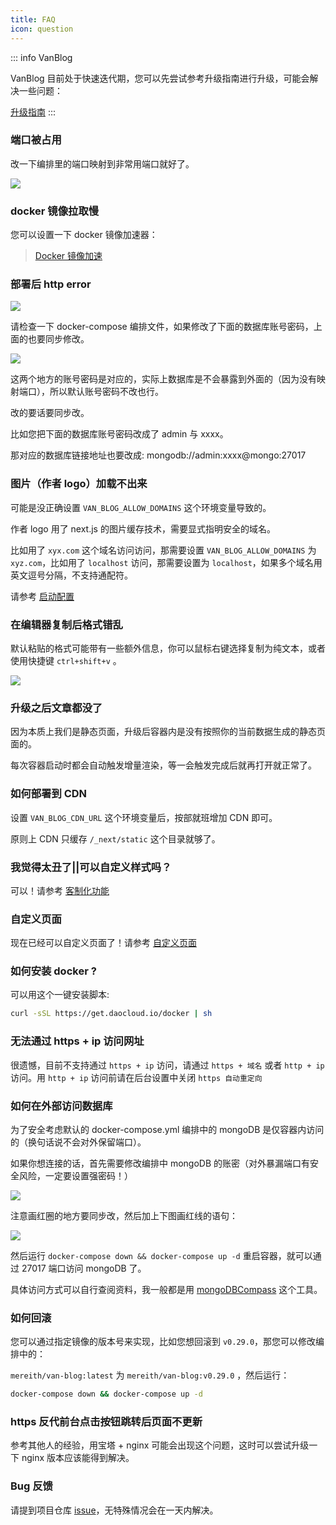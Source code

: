 ```yaml
---
title: FAQ
icon: question
---
```


::: info VanBlog

VanBlog 目前处于快速迭代期，您可以先尝试参考升级指南进行升级，可能会解决一些问题：

[升级指南](/guide/update.md)
:::

### 端口被占用

改一下编排里的端口映射到非常用端口就好了。

![](https://pic.mereith.com/img/47a03229d46e9120ad1e7bf1abf4b504.clipboard-2022-09-14.png)

### docker 镜像拉取慢

您可以设置一下 docker 镜像加速器：

> [Docker 镜像加速](https://www.runoob.com/docker/docker-mirror-acceleration.html)

### 部署后 http error

![](https://pic.mereith.com/img/ae28e582a7dce7be4816c1bf82dd77de.clipboard-2022-08-28.png)

请检查一下 docker-compose 编排文件，如果修改了下面的数据库账号密码，上面的也要同步修改。

![](https://pic.mereith.com/img/eb46eabfff8856c84ccd54a97d7f333c.clipboard-2022-08-28.png)

这两个地方的账号密码是对应的，实际上数据库是不会暴露到外面的（因为没有映射端口），所以默认账号密码不改也行。

改的要话要同步改。

比如您把下面的数据库账号密码改成了 admin 与 xxxx。

那对应的数据库链接地址也要改成: mongodb://admin:xxxx@mongo:27017

### 图片（作者 logo）加载不出来

可能是没正确设置 `VAN_BLOG_ALLOW_DOMAINS` 这个环境变量导致的。

作者 logo 用了 next.js 的图片缓存技术，需要显式指明安全的域名。

比如用了 `xyx.com` 这个域名访问访问，那需要设置 `VAN_BLOG_ALLOW_DOMAINS` 为 `xyz.com`，比如用了 `localhost` 访问，那需要设置为 `localhost`，如果多个域名用英文逗号分隔，不支持通配符。

请参考 [启动配置](/ref/env.md#环境变量)

### 在编辑器复制后格式错乱

默认粘贴的格式可能带有一些额外信息，你可以鼠标右键选择复制为纯文本，或者使用快捷键 `ctrl+shift+v` 。

![](https://pic.mereith.com/img/88b29bad4ad0ef7d6e411e43f80ec1bc.clipboard-2022-08-22.png)

### 升级之后文章都没了

因为本质上我们是静态页面，升级后容器内是没有按照你的当前数据生成的静态页面的。

每次容器启动时都会自动触发增量渲染，等一会触发完成后就再打开就正常了。

### 如何部署到 CDN

设置 `VAN_BLOG_CDN_URL` 这个环境变量后，按部就班增加 CDN 即可。

原则上 CDN 只缓存 `/_next/static` 这个目录就够了。

### 我觉得太丑了||可以自定义样式吗？

可以！请参考 [客制化功能](/feature/advance/customizing.md)

### 自定义页面

现在已经可以自定义页面了！请参考 [自定义页面](/feature/advance/customPage.md)

### 如何安装 docker ?

可以用这个一键安装脚本:

```bash
curl -sSL https://get.daocloud.io/docker | sh
```

### 无法通过 https + ip 访问网址

很遗憾，目前不支持通过 `https + ip` 访问，请通过 `https + 域名` 或者 `http + ip` 访问。用 `http + ip` 访问前请在后台设置中关闭 `https 自动重定向`

### 如何在外部访问数据库

为了安全考虑默认的 docker-compose.yml 编排中的 mongoDB 是仅容器内访问的（换句话说不会对外保留端口）。

如果你想连接的话，首先需要修改编排中 mongoDB 的账密（对外暴漏端口有安全风险，一定要设置强密码！）

![](https://www.mereith.com/static/img/06f19fe68043cd4e8780e1e2484b70d9.clipboard-2022-09-02.png)

注意画红圈的地方要同步改，然后加上下图画红线的语句：

![](https://www.mereith.com/static/img/e2bc119c1408d50f73a2da526dec96c8.clipboard-2022-09-02.png)

然后运行 `docker-compose down && docker-compose up -d` 重启容器，就可以通过 27017 端口访问 mongoDB 了。

具体访问方式可以自行查阅资料，我一般都是用 [mongoDBCompass](https://www.mongodb.com/try/download/compass) 这个工具。

### 如何回滚

您可以通过指定镜像的版本号来实现，比如您想回滚到 `v0.29.0`，那您可以修改编排中的：

`mereith/van-blog:latest` 为 `mereith/van-blog:v0.29.0` ，然后运行：

```bash
docker-compose down && docker-compose up -d
```

### https 反代前台点击按钮跳转后页面不更新

参考其他人的经验，用宝塔 + nginx 可能会出现这个问题，这时可以尝试升级一下 nginx 版本应该能得到解决。

### Bug 反馈

请提到项目仓库 [issue](https://github.com/Mereithhh/van-blog/issues/new/choose)，无特殊情况会在一天内解决。

<!-- ### 什么是 SSG / SSR

### 能解释一下增量渲染吗？

next.js 的 ISR 了解一下？开箱即用。 -->
